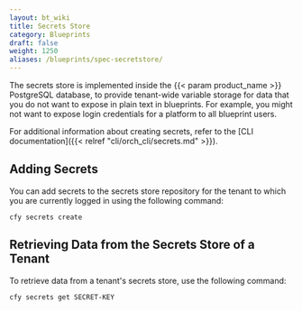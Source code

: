 ```yaml
---
layout: bt_wiki
title: Secrets Store
category: Blueprints
draft: false
weight: 1250
aliases: /blueprints/spec-secretstore/
---
```


The secrets store is implemented inside the {{< param product_name >}} PostgreSQL database, to provide tenant-wide variable storage for data that you do not want to expose in plain text in blueprints. For example, you might not want to expose login credentials for a platform to all blueprint users.

For additional information about creating secrets, refer to the [CLI documentation]({{< relref "cli/orch_cli/secrets.md" >}}).

## Adding Secrets

You can add secrets to the secrets store repository for the tenant to which you are currently logged in using the following command:

```
cfy secrets create
```


## Retrieving Data from the Secrets Store of a Tenant

To retrieve data from a tenant's secrets store, use the following command:

```
cfy secrets get SECRET-KEY
```

